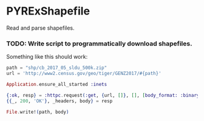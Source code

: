 # PYRExShapefile

Read and parse shapefiles.

### TODO: Write script to programmatically download shapefiles.

Something like this should work:

```elixir
path = "shp/cb_2017_05_sldu_500k.zip"
url = 'http://www2.census.gov/geo/tiger/GENZ2017/#{path}'

Application.ensure_all_started :inets

{:ok, resp} = :httpc.request(:get, {url, []}, [], [body_format: :binary])
{{_, 200, 'OK'}, _headers, body} = resp

File.write!(path, body)
```